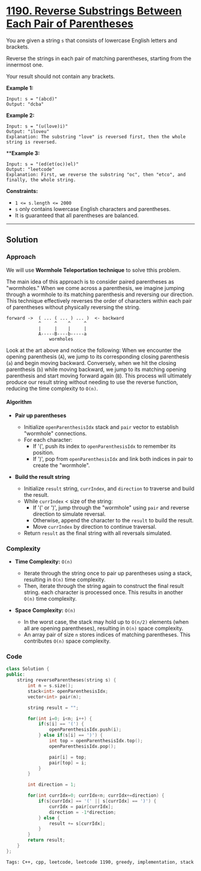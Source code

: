
# [1190. Reverse Substrings Between Each Pair of Parentheses]([problem-link](https://leetcode.com/problems/reverse-substrings-between-each-pair-of-parentheses/description))

You are given a string `s` that consists of lowercase English letters and brackets.

Reverse the strings in each pair of matching parentheses, starting from the innermost one.

Your result should not contain any brackets.

**Example 1:**

    Input: s = "(abcd)"
    Output: "dcba"

**Example 2:**

    Input: s = "(u(love)i)"
    Output: "iloveu"
    Explanation: The substring "love" is reversed first, then the whole string is reversed.

****Example 3:**

    Input: s = "(ed(et(oc))el)"
    Output: "leetcode"
    Explanation: First, we reverse the substring "oc", then "etco", and finally, the whole string.
 

**Constraints:**

- `1 <= s.length <= 2000`
- `s` only contains lowercase English characters and parentheses.
- It is guaranteed that all parentheses are balanced.

---

## Solution

### Approach
We will use **Wormhole Teleportation technique** to solve tthis problem. 

The main idea of this approach is to consider paired parentheses as "wormholes." When we come across a parenthesis, we imagine jumping through a wormhole to its matching parenthesis and reversing our direction. This technique effectively reverses the order of characters within each pair of parentheses without physically reversing the string.

    forward ->  ( ... ( ... ) ... )  <- backward
                ^     ^    ^     ^
                |     |    |     |
                A-----B----b-----a
                    wormholes

Look at the art above and notice the following: When we encounter the opening parenthesis (`A`), we jump to its corresponding closing parenthesis (`a`) and begin moving backward. Conversely, when we hit the closing parenthesis (`b`) while moving backward, we jump to its matching opening parenthesis and start moving forward again (`B`). This process will ultimately produce our result string without needing to use the reverse function, reducing the time complexity to `O(n)`.

#### Algorithm
- **Pair up parentheses**
  - Initialize `openParenthesisIdx` stack and `pair` vector to establish "wormhole" connections.
  - For each character:
    - If '(', push its index to `openParenthesisIdx` to remember its position.
    - If ')', pop from `openParenthesisIdx` and link both indices in pair to create the "wormhole".

- **Build the result string**

  - Initialize `result` string, `currIndex`, and `direction` to traverse and build the result.
  - While `currIndex` < size of the string:
    - If '(' or ')', jump through the "wormhole" using `pair` and reverse direction to simulate reversal.
    - Otherwise, append the character to the `result` to build the result.
    - Move `currIndex` by direction to continue traversal.
  - Return `result` as the final string with all reversals simulated.


### Complexity

- **Time Complexity:** `O(n)`

    - Iterate through the string once to pair up parentheses using a stack, resulting in `O(n)` time complexity.
    - Then, iterate through the string again to construct the final result string. each character is processed once. This results in another `O(n)` time complexity.

- **Space Complexity:** `O(n)`

    - In the worst case, the stack may hold up to `O(n/2)` elements (when all are opening parentheses), resulting in `O(n)` space complexity.
    - An array pair of size `n` stores indices of matching parentheses. This contributes `O(n)` space complexity.

### Code

```cpp
class Solution {
public:
    string reverseParentheses(string s) {
        int n = s.size();
        stack<int> openParenthesisIdx;
        vector<int> pair(n);

        string result = "";

        for(int i=0; i<n; i++) {
            if(s[i] == '(') {
                openParenthesisIdx.push(i);
            } else if(s[i] == ')') {
                int top = openParenthesisIdx.top();
                openParenthesisIdx.pop();

                pair[i] = top;
                pair[top] = i;
            }
        }

        int direction = 1;

        for(int currIdx=0; currIdx<n; currIdx+=direction) {
            if(s[currIdx] == '(' || s[currIdx] == ')') {
                currIdx = pair[currIdx];
                direction = -1*direction;
            } else {
                result += s[currIdx];
            }
        }
        return result;
    }
};
```


    Tags: C++, cpp, leetcode, leetcode 1190, greedy, implementation, stack
